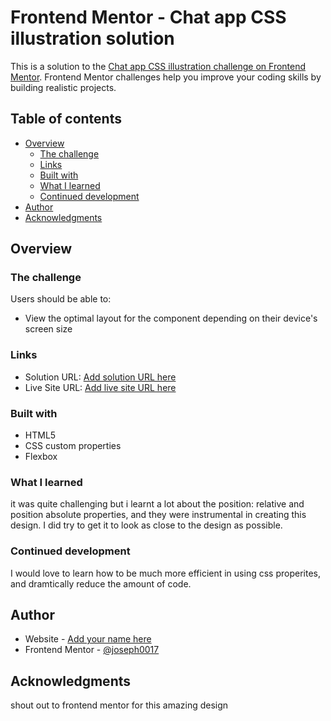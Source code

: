 # Frontend Mentor - Chat app CSS illustration solution

This is a solution to the [Chat app CSS illustration challenge on Frontend Mentor](https://www.frontendmentor.io/challenges/chat-app-css-illustration-O5auMkFqY). Frontend Mentor challenges help you improve your coding skills by building realistic projects. 

## Table of contents

- [Overview](#overview)
  - [The challenge](#the-challenge)
  - [Links](#links)
  - [Built with](#built-with)
  - [What I learned](#what-i-learned)
  - [Continued development](#continued-development)
- [Author](#author)
- [Acknowledgments](#acknowledgments)

## Overview

### The challenge

Users should be able to:

- View the optimal layout for the component depending on their device's screen size

### Links

- Solution URL: [Add solution URL here](https://your-solution-url.com)
- Live Site URL: [Add live site URL here](https://your-live-site-url.com)

### Built with

- HTML5
- CSS custom properties
- Flexbox

### What I learned

it was quite challenging but i learnt a lot about the position: relative and position absolute properties,
and they were instrumental in creating this design. I did try to get it to look as close to the design as possible.
### Continued development

I would love to learn how to be much more efficient in using css properites, and dramtically reduce the amount of code.

## Author

- Website - [Add your name here](https://www.your-site.com)
- Frontend Mentor - [@joseph0017](https://www.frontendmentor.io/profile/joseph0017)

## Acknowledgments

shout out to frontend mentor for this amazing design